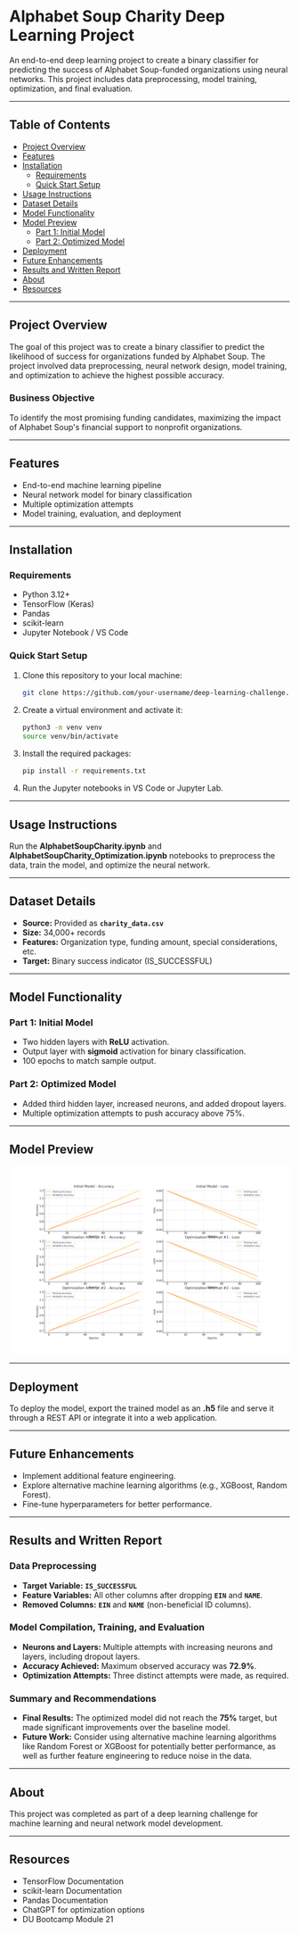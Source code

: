 # Alphabet Soup Charity Deep Learning Project

An end-to-end deep learning project to create a binary classifier for predicting the success of Alphabet Soup-funded organizations using neural networks. This project includes data preprocessing, model training, optimization, and final evaluation.

---

## **Table of Contents**
- [Project Overview](#project-overview)
- [Features](#features)
- [Installation](#installation)
  - [Requirements](#requirements)
  - [Quick Start Setup](#quick-start-setup)
- [Usage Instructions](#usage-instructions)
- [Dataset Details](#dataset-details)
- [Model Functionality](#model-functionality)
- [Model Preview](#model-preview)
  - [Part 1: Initial Model](#part-1-initial-model)
  - [Part 2: Optimized Model](#part-2-optimized-model)
- [Deployment](#deployment)
- [Future Enhancements](#future-enhancements)
- [Results and Written Report](#results-and-written-report)
- [About](#about)
- [Resources](#resources)

---

## **Project Overview**
The goal of this project was to create a binary classifier to predict the likelihood of success for organizations funded by Alphabet Soup. The project involved data preprocessing, neural network design, model training, and optimization to achieve the highest possible accuracy.

### **Business Objective**
To identify the most promising funding candidates, maximizing the impact of Alphabet Soup's financial support to nonprofit organizations.

---

## **Features**
- End-to-end machine learning pipeline
- Neural network model for binary classification
- Multiple optimization attempts
- Model training, evaluation, and deployment

---

## **Installation**
### **Requirements**
- Python 3.12+
- TensorFlow (Keras)
- Pandas
- scikit-learn
- Jupyter Notebook / VS Code

### **Quick Start Setup**
1. Clone this repository to your local machine:
   ```bash
   git clone https://github.com/your-username/deep-learning-challenge.git
   ```
2. Create a virtual environment and activate it:
   ```bash
   python3 -m venv venv
   source venv/bin/activate
   ```
3. Install the required packages:
   ```bash
   pip install -r requirements.txt
   ```
4. Run the Jupyter notebooks in VS Code or Jupyter Lab.

---

## **Usage Instructions**
Run the **AlphabetSoupCharity.ipynb** and **AlphabetSoupCharity_Optimization.ipynb** notebooks to preprocess the data, train the model, and optimize the neural network.

---

## **Dataset Details**
- **Source:** Provided as **`charity_data.csv`**
- **Size:** 34,000+ records
- **Features:** Organization type, funding amount, special considerations, etc.
- **Target:** Binary success indicator (IS_SUCCESSFUL)

---

## **Model Functionality**
### **Part 1: Initial Model**
- Two hidden layers with **ReLU** activation.
- Output layer with **sigmoid** activation for binary classification.
- 100 epochs to match sample output.

### **Part 2: Optimized Model**
- Added third hidden layer, increased neurons, and added dropout layers.
- Multiple optimization attempts to push accuracy above 75%.

---

## **Model Preview**
![Training History](AlphabetSoup_Model_Training_History.png)

---

## **Deployment**
To deploy the model, export the trained model as an **.h5** file and serve it through a REST API or integrate it into a web application.

---

## **Future Enhancements**
- Implement additional feature engineering.
- Explore alternative machine learning algorithms (e.g., XGBoost, Random Forest).
- Fine-tune hyperparameters for better performance.

---

## **Results and Written Report**
### **Data Preprocessing**
- **Target Variable:** **`IS_SUCCESSFUL`**
- **Feature Variables:** All other columns after dropping **`EIN`** and **`NAME`**.
- **Removed Columns:** **`EIN`** and **`NAME`** (non-beneficial ID columns).

### **Model Compilation, Training, and Evaluation**
- **Neurons and Layers:** Multiple attempts with increasing neurons and layers, including dropout layers.
- **Accuracy Achieved:** Maximum observed accuracy was **72.9%**.
- **Optimization Attempts:** Three distinct attempts were made, as required.

### **Summary and Recommendations**
- **Final Results:** The optimized model did not reach the **75%** target, but made significant improvements over the baseline model.
- **Future Work:** Consider using alternative machine learning algorithms like Random Forest or XGBoost for potentially better performance, as well as further feature engineering to reduce noise in the data.

---

## **About**
This project was completed as part of a deep learning challenge for machine learning and neural network model development.

---

## **Resources**
- TensorFlow Documentation
- scikit-learn Documentation
- Pandas Documentation
- ChatGPT for optimization options 
- DU Bootcamp Module 21 
